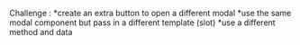 Challenge :
    *create an extra button to open a different modal
    *use the same modal component but pass in a different template (slot)
    *use a different method and data
